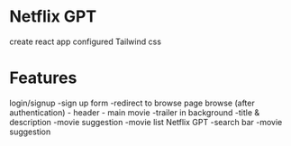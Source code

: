 # Netflix GPT

create react app
configured Tailwind css

# Features

login/signup
    -sign up form
    -redirect to browse page
browse (after authentication)
    - header
    - main movie
        -trailer in background
        -title & description
        -movie suggestion
            -movie list
Netflix GPT 
    -search bar
    -movie suggestion
